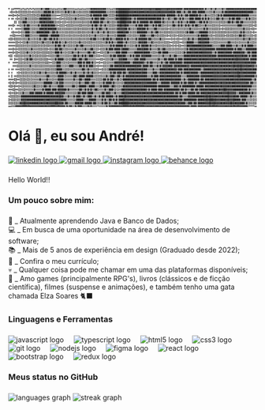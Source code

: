 <div align="center">
  <img height="200" src="readme_background.jpg"  />
</div>

###

<h1 align="left">Olá 👋, eu sou André!</h1>

###

<div align="left">
  <a href="https://www.linkedin.com/in/andrezicatti/" target="_blank">
    <img src="https://img.shields.io/static/v1?message=LinkedIn&logo=linkedin&label=&color=0077B5&logoColor=white&labelColor=&style=for-the-badge" height="24" alt="linkedin logo"  />
  </a>
  <a href="mailto:andrezicatti@gmail.com" target="_blank">
    <img src="https://img.shields.io/static/v1?message=Gmail&logo=gmail&label=&color=D14836&logoColor=white&labelColor=&style=for-the-badge" height="24" alt="gmail logo"  />
  </a>
  <a href="https://www.instagram.com/andre_zktt/" target="_blank">
    <img src="https://img.shields.io/static/v1?message=Instagram&logo=instagram&label=&color=E4405F&logoColor=white&labelColor=&style=for-the-badge" height="24" alt="instagram logo"  />
  </a>
  <a href="https://www.behance.net/andrezicatti" target="_blank">
    <img src="https://img.shields.io/static/v1?message=Behance&logo=behance&label=&color=1769ff&logoColor=white&labelColor=&style=for-the-badge" height="24" alt="behance logo"  />
  </a>
</div>

###

<p align="left">Hello World!!</p>

###

<h3 align="left">Um pouco sobre mim:</h3>

###

<p align="left">🌱 _ Atualmente aprendendo Java e Banco de Dados;<br>💻 _ Em busca de uma oportunidade na área de desenvolvimento de software;<br>📚 _ Mais de 5 anos de experiência em design (Graduado desde 2022);<br>📝 _ Confira o meu currículo;<br>💀 _ Qualquer coisa pode me chamar em uma das plataformas disponíveis;<br>👾 _ Amo games (principalmente RPG's), livros (clássicos e de ficção científica), filmes (suspense e animações), e também tenho uma gata chamada Elza Soares 🐈‍⬛ </p>

###
###

<h3 align="left">Linguagens e Ferramentas</h3>

###

<div align="left">
  <img src="https://cdn.jsdelivr.net/gh/devicons/devicon/icons/javascript/javascript-original.svg" height="40" alt="javascript logo"  />
  <img width="12" />
  <img src="https://cdn.jsdelivr.net/gh/devicons/devicon/icons/typescript/typescript-original.svg" height="40" alt="typescript logo"  />
  <img width="12" />
  <img src="https://cdn.jsdelivr.net/gh/devicons/devicon/icons/html5/html5-original.svg" height="40" alt="html5 logo"  />
  <img width="12" />
  <img src="https://cdn.jsdelivr.net/gh/devicons/devicon/icons/css3/css3-original.svg" height="40" alt="css3 logo"  />
  <img width="12" />
  <img src="https://cdn.jsdelivr.net/gh/devicons/devicon/icons/git/git-original.svg" height="40" alt="git logo"  />
  <img width="12" />
  <img src="https://cdn.jsdelivr.net/gh/devicons/devicon/icons/nodejs/nodejs-original.svg" height="40" alt="nodejs logo"  />
  <img width="12" />
  <img src="https://cdn.jsdelivr.net/gh/devicons/devicon/icons/figma/figma-original.svg" height="40" alt="figma logo"  />
  <img width="12" />
  <img src="https://cdn.jsdelivr.net/gh/devicons/devicon/icons/react/react-original.svg" height="40" alt="react logo"  />
  <img width="12" />
  <img src="https://cdn.jsdelivr.net/gh/devicons/devicon/icons/bootstrap/bootstrap-original.svg" height="40" alt="bootstrap logo"  />
  <img width="12" />
  <img src="https://cdn.jsdelivr.net/gh/devicons/devicon/icons/redux/redux-original.svg" height="40" alt="redux logo"  />
</div>

###

<h3 align="left">Meus status no GitHub</h3>

###

<div align="left">
  <img src="https://github-readme-stats.vercel.app/api/top-langs?username=andrezktt&locale=en&hide_title=false&layout=compact&card_width=320&langs_count=5&theme=dark&hide_border=false&order=2" height="150" alt="languages graph"  />
  <img src="https://streak-stats.demolab.com?user=andrezktt&locale=pt-br&mode=weekly&theme=dark&hide_border=false&border_radius=6&order=3" height="150" alt="streak graph"  />
</div>

###
